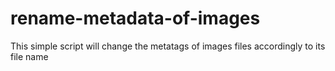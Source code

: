 # rename-metadata-of-images
This simple script will change the metatags of images files accordingly to its file name
